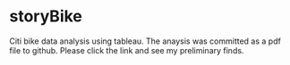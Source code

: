 # storyBike
Citi bike data analysis using tableau. 
The anaysis was committed as a pdf file to github. Please click the link and see my preliminary finds.  
